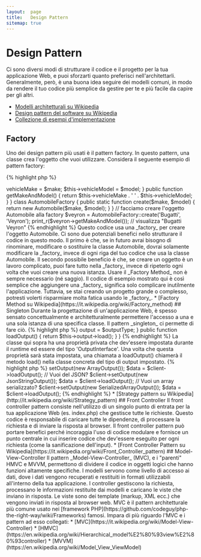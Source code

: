 ```yaml
---
layout:  page
title:   Design Pattern
sitemap: true
---
```


# Design Pattern

Ci sono diversi modi di strutturare il codice e il progetto per la tua
applicazione Web, e puoi sforzarti quanto preferisci nell'architettarli.
Generalmente, però, è una buona idea seguire dei modelli comuni, in modo da
rendere il tuo codice più semplice da gestire per te e più facile da capire per
gli altri.

* [Modelli architetturali su Wikipedia](https://en.wikipedia.org/wiki/Architectural_pattern)
* [Design pattern del software su Wikipedia](https://en.wikipedia.org/wiki/Software_design_pattern)
* [Collezione di esempi d'implementazione](https://github.com/domnikl/DesignPatternsPHP)

## Factory

Uno dei design pattern più usati è il pattern factory. In questo pattern, una
classe crea l'oggetto che vuoi utilizzare. Considera il seguente esempio di
pattern factory:

{% highlight php %}
<?php
class Automobile
{
    private $vehicleMake;
    private $vehicleModel;

    public function __construct($make, $model)
    {
        $this->vehicleMake = $make;
        $this->vehicleModel = $model;
    }

    public function getMakeAndModel()
    {
        return $this->vehicleMake . ' ' . $this->vehicleModel;
    }
}

class AutomobileFactory
{
    public static function create($make, $model)
    {
        return new Automobile($make, $model);
    }
}

// facciamo creare l'oggetto Automobile alla factory
$veyron = AutomobileFactory::create('Bugatti', 'Veyron');

print_r($veyron->getMakeAndModel()); // visualizza "Bugatti Veyron"
{% endhighlight %}

Questo codice usa una _factory_ per creare l'oggetto Automobile. Ci sono due
potenziali benefici nello strutturare il codice in questo modo. Il primo è che,
se in futuro avrai bisogno di rinominare, modificare o sostituire la classe
Automobile, dovrai solamente modificare la _factory_ invece di ogni riga del tuo
codice che usa la classe Automobile. Il secondo possibile beneficio è che, se
creare un oggetto è un lavoro complicato, puoi fare tutto nella _factory_ invece
di ripeterlo ogni volta che vuoi creare una nuova istanza.

Usare il _Factory Method_ non è sempre necessario (né saggio). Il codice di
esempio mostrato qui è così semplice che aggiungere una _factory_ significa solo
complicare inutilmente l'applicazione. Tuttavia, se stai creando un progetto
grande o complesso, potresti volerti risparmiare molta fatica usando le
_factory_.

* [Factory Method su Wikipedia](https://it.wikipedia.org/wiki/Factory_method)

## Singleton

Durante la progettazione di un'applicazione Web, è spesso sensato
concettualmente e architetturalmente permettere l'accesso a una e una sola
istanza di una specifica classe. Il pattern _singleton_ ci permette di fare ciò.

{% highlight php %}
<?php
class Singleton
{
    /**
     * Returns the *Singleton* instance of this class.
     *
     * @staticvar Singleton $instance The *Singleton* instances of this class.
     *
     * @return Singleton The *Singleton* instance.
     */
    public static function getInstance()
    {
        static $instance = null;
        if (null === $instance) {
            $instance = new static();
        }

        return $instance;
    }

    /**
     * Protected constructor to prevent creating a new instance of the
     * *Singleton* via the `new` operator from outside of this class.
     */
    protected function __construct()
    {
    }

    /**
     * Private clone method to prevent cloning of the instance of the
     * *Singleton* instance.
     *
     * @return void
     */
    private function __clone()
    {
    }

    /**
     * Private unserialize method to prevent unserializing of the *Singleton*
     * instance.
     *
     * @return void
     */
    private function __wakeup()
    {
    }
}

class SingletonChild extends Singleton
{
}

$obj = Singleton::getInstance();
var_dump($obj === Singleton::getInstance());             // bool(true)

$anotherObj = SingletonChild::getInstance();
var_dump($anotherObj === Singleton::getInstance());      // bool(false)

var_dump($anotherObj === SingletonChild::getInstance()); // bool(true)
{% endhighlight %}

Il codice qui sopra implementa il pattern singleton usando una
[variabile *statica*](http://php.net/language.variables.scope#language.variables.scope.static)
e il metodo statico di creazione `getInstance()`.

* Il costruttore
[`__construct`](http://php.net/language.oop5.decon#object.construct) è
dichiarato protetto per impedire la creazione di una nuova istanza fuori dalla
classe tramite l'operatore `new`.

* Il metodo magico
[`__clone`](http://php.net/language.oop5.cloning#object.clone) è dichiarato
privato per impedire la clonazione di un'istanza della classe tramite
l'operatore [`clone`](http://php.net/language.oop5.cloning).

* Il metodo magico
[`__wakeup`](http://php.net/language.oop5.magic#object.wakeup) è dichiarato
privato per impedire la deserializzazione di un'istanza della classe tramite la
funzione globale [`unserialize()`](http://php.net/function.unserialize).

* Una nuova istanza è creata tramite [binding statico dinamico](http://php.net/language.oop5.late-static-bindings)
nel metodo statico di creazione `getInstance()` con la parole chiave `static`.
Questo permette di estendere la classe di esempio `Singleton`.

Dovresti fare molta attenzione quando usi il pattern singleton, poiché per sua
natura introduce uno stato globale nella tua applicazione, riducendo la
testabilità. Nella maggior parte dei casi, l'iniezione delle dipendenze può (e
dovrebbe) essere usata al posto di una classe singleton. Usando l'iniezione
delle dipendenze eviti di introdurre un legame superfluo nel design della tua
applicazione, perché l'oggetto che usa la risorsa condivisa o globale non deve
conoscere alcuna classe concretamente definita.

* [Singleton su Wikipedia](https://it.wikipedia.org/wiki/Singleton)

## Strategy

Con lo strategy pattern puoi incapsulare famiglie di algoritmi specifici,
facendo in modo che la classe responsabile per la creazione di un particolare
algoritmo non conosca la vera implementazione. Ci sono diverse variazioni dello
strategy pattern, la più semplice delle quali è presentata qui sotto.

Questo primo snippet di codice delinea una famiglia di algoritmi; potresti
volere un array serializzato, una stringa JSON o un semplice array di dati:

{% highlight php %}
<?php

interface OutputInterface
{
    public function load();
}

class SerializedArrayOutput implements OutputInterface
{
    public function load()
    {
        return serialize($arrayOfData);
    }
}

class JsonStringOutput implements OutputInterface
{
    public function load()
    {
        return json_encode($arrayOfData);
    }
}

class ArrayOutput implements OutputInterface
{
    public function load()
    {
        return $arrayOfData;
    }
}
{% endhighlight %}

Incapsulando gli algoritmi permetti agli sviluppatori di aggiungere altri tipi
di output senza che questo influisca sul codice che li utilizza.

Avrai notato che ogni classe concreta di 'output' implementa una
'OutputInterface'. In questo modo, in primo luogo, si fornisce una serie di
regole a cui tutte le implementazioni si dovranno attenere. Inoltre,
implementando un'interfaccia comune potrai utilizzare il [Type Hinting](http://php.net/language.oop5.typehinting)
per assicurarti che il client stia effettivamente utilizzando un oggetto del
tipo corretto (in questo caso 'OutputInterface').

Il prossimo snippet mostra come una classe può usare uno di questi algoritmi e,
ancora meglio, impostare quello preferito durante il runtime:

{% highlight php %}
<?php
class SomeClient
{
    private $output;

    public function setOutput(OutputInterface $outputType)
    {
        $this->output = $outputType;
    }

    public function loadOutput()
    {
        return $this->output->load();
    }
}
{% endhighlight %}

La classe qui sopra ha una proprietà privata che dev'essere impostata durante il
runtime ed essere del tipo 'OutputInterface'. Una volta che questa proprietà
sarà stata impostata, una chiamata a loadOutput() chiamerà il metodo load()
nella classe concreta del tipo di output impostato.

{% highlight php %}
<?php
$client = new SomeClient();

// Vuoi un array?
$client->setOutput(new ArrayOutput());
$data = $client->loadOutput();

// Vuoi del JSON?
$client->setOutput(new JsonStringOutput());
$data = $client->loadOutput();

// Vuoi un array serializzato?
$client->setOutput(new SerializedArrayOutput());
$data = $client->loadOutput();

{% endhighlight %}

* [Strategy pattern su Wikipedia](http://it.wikipedia.org/wiki/Strategy_pattern)

## Front Controller

Il front controller pattern consiste nell'utilizzo di un singolo punto di
entrata per la tua applicazione Web (es. index.php) che gestisce tutte le
richieste. Questo codice è responsabile di caricare tutte le dipendenze, di
processare la richiesta e di inviare la risposta al browser. Il front controller
pattern può portare benefici perché incoraggia l'uso di codice modulare e
fornisce un punto centrale in cui inserire codice che dev'essere eseguito per
ogni richiesta (come la sanificazione dell'input).

* [Front Controller Pattern su Wikipedia](https://it.wikipedia.org/wiki/Front_Controller_pattern)

## Model-View-Controller

Il pattern _Model-View-Controller_ (MVC), e i "parenti" HMVC e MVVM, permettono
di dividere il codice in oggetti logici che hanno funzioni altamente specifiche.
I modelli servono come livello di accesso ai dati, dove i dati vengono
recuperati e restituiti in formati utilizzabili all'interno della tua
applicazione. I controller gestiscono la richiesta, processano le informazioni
restituite dai modelli e caricano le viste che inviano in risposta. Le viste
sono dei template (markup, XML ecc.) che vengono inviati in risposta al browser
web.

MVC è il pattern architetturale più comune usato nei
[framework PHP](https://github.com/codeguy/php-the-right-way/wiki/Frameworks)
famosi.

Impara di più riguardo l'MVC e i pattern ad esso collegati:

* [MVC](https://it.wikipedia.org/wiki/Model-View-Controller)
* [HMVC](https://en.wikipedia.org/wiki/Hierarchical_model%E2%80%93view%E2%80%93controller)
* [MVVM](https://en.wikipedia.org/wiki/Model_View_ViewModel)
